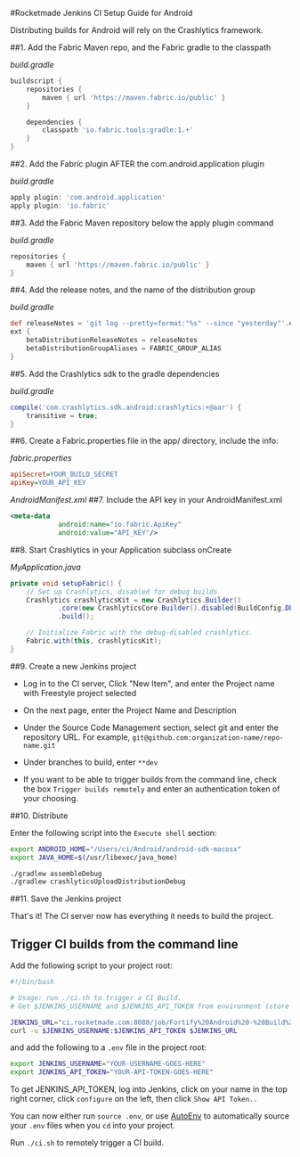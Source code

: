 #Rocketmade Jenkins CI Setup Guide for Android

Distributing builds for Android will rely on the Crashlytics framework.

##1. Add the Fabric Maven repo, and the Fabric gradle to the classpath

_build.gradle_
```gradle
buildscript {
    repositories {
        maven { url 'https://maven.fabric.io/public' }
    }

    dependencies {
        classpath 'io.fabric.tools:gradle:1.+'
    }
}
```

##2. Add the Fabric plugin AFTER the com.android.application plugin

_build.gradle_
```gradle
apply plugin: 'com.android.application'
apply plugin: 'io.fabric'
```

##3. Add the Fabric Maven repository below the apply plugin command

_build.gradle_
```gradle
repositories {
    maven { url 'https://maven.fabric.io/public' }
}

```

##4. Add the release notes, and the name of the distribution group

_build.gradle_
```gradle
def releaseNotes = 'git log --pretty=format:"%s" --since "yesterday"'.execute([], project.rootDir).text.trim()
ext {
    betaDistributionReleaseNotes = releaseNotes
    betaDistributionGroupAliases = FABRIC_GROUP_ALIAS
}
```

##5. Add the Crashlytics sdk to the gradle dependencies

_build.gradle_
```gradle
compile('com.crashlytics.sdk.android:crashlytics:+@aar') {
    transitive = true;
}
```

##6. Create a Fabric.properties file in the app/ directory, include the info:

_fabric.properties_
```ini
apiSecret=YOUR_BUILD_SECRET
apiKey=YOUR_API_KEY
```

_AndroidManifest.xml_
##7. Include the API key in your AndroidManifest.xml

```xml
<meta-data
            android:name="io.fabric.ApiKey"
            android:value="API_KEY"/>

```

##8. Start Crashlytics in your Application subclass onCreate

_MyApplication.java_
```java
private void setupFabric() {
    // Set up Crashlytics, disabled for debug builds
    Crashlytics crashlyticsKit = new Crashlytics.Builder()
            .core(new CrashlyticsCore.Builder().disabled(BuildConfig.DEBUG).build())
            .build();

    // Initialize Fabric with the debug-disabled crashlytics.
    Fabric.with(this, crashlyticsKit);
}
```

##9. Create a new Jenkins project

* Log in to the CI server, Click "New Item", and enter the Project name with Freestyle project selected

* On the next page, enter the Project Name and Description

* Under the Source Code Management section, select git and enter the repository URL. For example, `git@github.com:organization-name/repo-name.git`

* Under branches to build, enter `**dev`

* If you want to be able to trigger builds from the command line, check the box `Trigger builds remotely`  and enter an authentication token of your choosing.

##10. Distribute

Enter the following script into the `Execute shell` section:

```bash
export ANDROID_HOME="/Users/ci/Android/android-sdk-macosx"
export JAVA_HOME=$(/usr/libexec/java_home)

./gradlew assembleDebug
./gradlew crashlyticsUploadDistributionDebug

```

##11. Save the Jenkins project

That's it! The CI server now has everything it needs to build the project.


## Trigger CI builds from the command line

Add the following script to your project root:

```bash
#!/bin/bash

# Usage: run ./ci.sh to trigger a CI Build.
# Get $JENKINS_USERNAME and $JENKINS_API_TOKEN from environment (store in a .env file and use AutoEnv)

JENKINS_URL="ci.rocketmade.com:8080/job/Fortify%20Android%20-%20Build%20Dev/build?token=fortifybuildtoken"
curl -u $JENKINS_USERNAME:$JENKINS_API_TOKEN $JENKINS_URL
```

and add the following to a `.env` file in the project root:

```bash
export JENKINS_USERNAME="YOUR-USERNAME-GOES-HERE"
export JENKINS_API_TOKEN="YOUR-API-TOKEN-GOES-HERE"
```

To get JENKINS_API_TOKEN, log into Jenkins, click on your name in the top right corner, click `configure` on the left, then click `Show API Token..`

You can now either run `source .env`, or use [AutoEnv](https://github.com/kennethreitz/autoenv) to automatically source your `.env` files when you `cd` into your project.

Run `./ci.sh` to remotely trigger a CI build.
